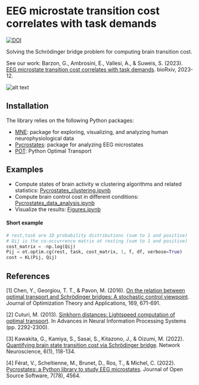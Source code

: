 # EEG microstate transition cost correlates with task demands

[![DOI](https://zenodo.org/badge/DOI/10.5281/zenodo.13709700.svg)](https://doi.org/10.5281/zenodo.13709700)

Solving the Schr&ouml;dinger bridge problem for computing brain transition cost.

See our work: Barzon, G., Ambrosini, E., Vallesi, A., & Suweis, S. (2023). [EEG microstate transition cost correlates with task demands](https://www.biorxiv.org/content/10.1101/2023.12.07.570625v2.abstract). bioRxiv, 2023-12.

![alt text](/../master/images/figure1.png?raw=true)

## Installation

The library relies on the following Python packages:
- [MNE](https://mne.tools/stable/index.html): package for exploring, visualizing, and analyzing human neurophysiological data
- [Pycrostates](https://pycrostates.readthedocs.io/en/latest/): package for analyzing EEG microstates
- [POT](https://github.com/PythonOT/POT): Python Optimal Transport

## Examples

* Compute states of brain activity w clustering algorithms and related statistics: [Pycrostates_clustering.ipynb](/../master/Pycrostates_clustering.ipynb)
* Compute brain control cost in different conditions: [Pycrostates_data_analysis.ipynb](/../master/Pycrostates_data_analysis.ipynb)
* Visualize the results: [Figures.ipynb](/../master/Figures.ipynb)

#### Short example

```python
# rest,task are 1D probability distributions (sum to 1 and positive)
# Qij is the co-occurrence matrix at resting (sum to 1 and positive)
cost_matrix = -np.log(Qij)
Pij = ot.optim.cg(rest, task, cost_matrix, 1, f, df, verbose=True)
cost = KL(Pij, Qij)
```

## References

[1] Chen, Y., Georgiou, T. T., & Pavon, M. (2016). [On the relation between optimal transport and Schrödinger bridges: A stochastic control viewpoint](https://link.springer.com/article/10.1007/s10957-015-0803-z). Journal of Optimization Theory and Applications, 169, 671-691.

[2] Cuturi, M. (2013). [Sinkhorn distances: Lightspeed computation of optimal transport](https://arxiv.org/pdf/1306.0895.pdf). In Advances in Neural Information Processing Systems (pp. 2292-2300).

[3] Kawakita, G., Kamiya, S., Sasai, S., Kitazono, J., & Oizumi, M. (2022). [Quantifying brain state transition cost via Schrödinger bridge](https://direct.mit.edu/netn/article/6/1/118/107814/Quantifying-brain-state-transition-cost-via). Network Neuroscience, 6(1), 118-134.

[4] Férat, V., Scheltienne, M., Brunet, D., Ros, T., & Michel, C. (2022). [Pycrostates: a Python library to study EEG microstates](https://joss.theoj.org/papers/10.21105/joss.04564). Journal of Open Source Software, 7(78), 4564.
